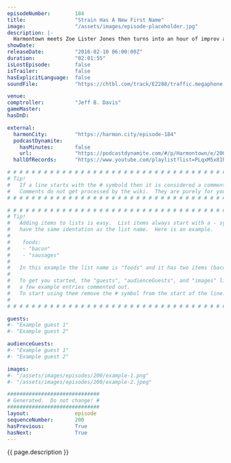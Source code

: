```yaml
---
episodeNumber:        184
title:                "Strain Has A New First Name"
image:                "/assets/images/episode-placeholder.jpg"
description: |-
  Harmontown meets Zoe Lister Jones then turns into an hour of improv and complete chaos!
showDate:             
releaseDate:          "2016-02-10 06:00:00Z"
duration:             "02:01:55"
isLostEpisode:        false
isTrailer:            false
hasExplicitLanguage:  false
soundFile:            "https://chtbl.com/track/E2288/traffic.megaphone.fm/STA8725070688.mp3?updated=1560541629"

venue:                
comptroller:          "Jeff B. Davis"
gameMaster:           
hasDnD:               

external:
  harmonCity:         "https://harmon.city/episode-184"
  podcastDynamite:
    hasMinutes:       false
    url:              "https://podcastdynamite.com/#/p/Harmontown/e/200/184"
  hallOfRecords:      "https://www.youtube.com/playlist?list=PLqxM5x81hNOaQN5I_Evklm2UCc-lxKUtO"

# # # # # # # # # # # # # # # # # # # # # # # # # # # # # # # # # # # # # # # # # # # # #
# Tip!
#   If a line starts with the # symbold then it is considered a comment.
#   Comments do not get processed by the wiki.  They are purely for your information.
# # # # # # # # # # # # # # # # # # # # # # # # # # # # # # # # # # # # # # # # # # # # #

# # # # # # # # # # # # # # # # # # # # # # # # # # # # # # # # # # # # # # # # # # # # #
# Tip!
#   Adding items to lists is easy.  List items always start with a - symbol and have
#   have the same identation as the list name.  Here is an example.
#
#    foods:
#    - "bacon"
#    - "sausages"
#
#   In this example the list name is "foods" and it has two items (bacon, and sausages).
#
#   To get you started, the "guests", "audienceGuests", and "images" lists below have
#   a few example entries commented out.
#   To start using them remove the # symbol from the start of the line.
#
# # # # # # # # # # # # # # # # # # # # # # # # # # # # # # # # # # # # # # # # # # # # #

guests:
#- "Example guest 1"
#- "Example guest 2"

audienceGuests:
#- "Example guest 1"
#- "Example guest 2"

images:
#- "/assets/images/episodes/200/example-1.png"
#- "/assets/images/episodes/200/example-2.jpeg"

##############################
# Generated.  Do not change! #
##############################
layout:               episode
sequenceNumber:       200
hasPrevious:          True
hasNext:              True
---
```


<!-- The episode description will be rendered here -->
{{ page.description }}

<!-- Add your content BELOW here -->
<!-- vvvvvvvvvvvvvvvvvvvvvvvvvvv -->




<!-- ^^^^^^^^^^^^^^^^^^^^^^^^^^^ -->
<!-- Add your content ABOVE here -->

<!-- The episode gallery will be rendered here -->